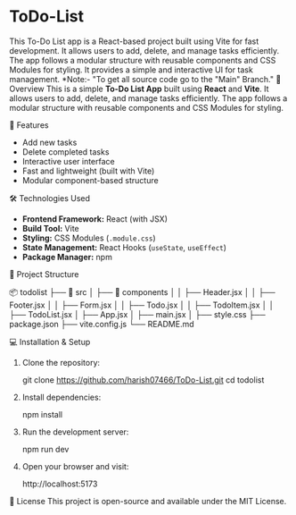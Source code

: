 # ToDo-List
This To-Do List app is a React-based project built using Vite for fast development. It allows users to add, delete, and manage tasks efficiently. The app follows a modular structure with reusable components and CSS Modules for styling. It provides a simple and interactive UI for task management. 
*Note:- "To get all source code go to the "Main" Branch." 
📌 Overview
This is a simple **To-Do List App** built using **React** and **Vite**. It allows users to add, delete, and manage tasks efficiently. The app follows a modular structure with reusable components and CSS Modules for styling.

🚀 Features
- Add new tasks
- Delete completed tasks
- Interactive user interface
- Fast and lightweight (built with Vite)
- Modular component-based structure

 🛠️ Technologies Used
- **Frontend Framework:** React (with JSX)
- **Build Tool:** Vite
- **Styling:** CSS Modules (`.module.css`)
- **State Management:** React Hooks (`useState`, `useEffect`)
- **Package Manager:** npm

 📂 Project Structure

📦 todolist
├── 📂 src
│   ├── 📂 components
│   │   ├── Header.jsx
│   │   ├── Footer.jsx
│   │   ├── Form.jsx
│   │   ├── Todo.jsx
│   │   ├── TodoItem.jsx
│   │   ├── TodoList.jsx
│   ├── App.jsx
│   ├── main.jsx
│   ├── style.css
├── package.json
├── vite.config.js
└── README.md

💻 Installation & Setup
1. Clone the repository:

   git clone https://github.com/harish07466/ToDo-List.git
   cd todolist

2. Install dependencies:

   npm install

3. Run the development server:

   npm run dev

4. Open your browser and visit:

   http://localhost:5173


📝 License
This project is open-source and available under the MIT License.
